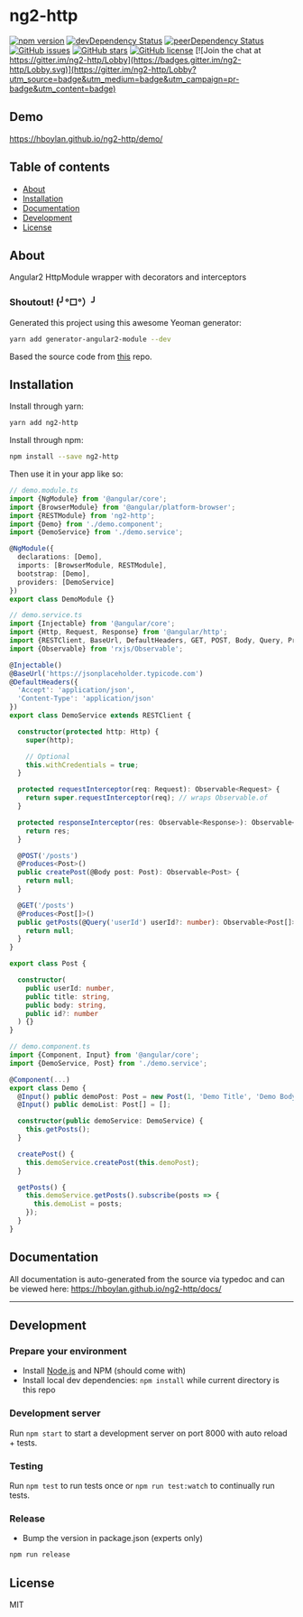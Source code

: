 # ng2-http

<!-- [![Build Status](https://travis-ci.org/hboylan/ng2-http.svg?branch=master)](https://travis-ci.org/hboylan/ng2-http) -->
[![npm version](https://badge.fury.io/js/ng2-http.svg)](http://badge.fury.io/js/ng2-http)
[![devDependency Status](https://david-dm.org/hboylan/ng2-http/dev-status.svg)](https://david-dm.org/hboylan/ng2-http?type=dev)
[![peerDependency Status](https://david-dm.org/hboylan/ng2-http/peer-status.svg)](https://david-dm.org/hboylan/ng2-http?type=peer)
[![GitHub issues](https://img.shields.io/github/issues/hboylan/ng2-http.svg)](https://github.com/hboylan/ng2-http/issues)
[![GitHub stars](https://img.shields.io/github/stars/hboylan/ng2-http.svg)](https://github.com/hboylan/ng2-http/stargazers)
[![GitHub license](https://img.shields.io/badge/license-MIT-blue.svg)](https://raw.githubusercontent.com/hboylan/ng2-http/master/LICENSE)
[![Join the chat at https://gitter.im/ng2-http/Lobby](https://badges.gitter.im/ng2-http/Lobby.svg)](https://gitter.im/ng2-http/Lobby?utm_source=badge&utm_medium=badge&utm_campaign=pr-badge&utm_content=badge)

## Demo
https://hboylan.github.io/ng2-http/demo/

## Table of contents

- [About](#about)
- [Installation](#installation)
- [Documentation](#documentation)
- [Development](#development)
- [License](#licence)

## About

Angular2 HttpModule wrapper with decorators and interceptors

### Shoutout! (╯°□°）╯

Generated this project using this awesome Yeoman generator:
```bash
yarn add generator-angular2-module --dev
```

Based the source code from [this](https://github.com/Paldom/angular2-rest) repo.

## Installation

Install through yarn:
```bash
yarn add ng2-http
```

Install through npm:
```bash
npm install --save ng2-http
```

Then use it in your app like so:

```typescript
// demo.module.ts
import {NgModule} from '@angular/core';
import {BrowserModule} from '@angular/platform-browser';
import {RESTModule} from 'ng2-http';
import {Demo} from './demo.component';
import {DemoService} from './demo.service';

@NgModule({
  declarations: [Demo],
  imports: [BrowserModule, RESTModule],
  bootstrap: [Demo],
  providers: [DemoService]
})
export class DemoModule {}
```

```typescript
// demo.service.ts
import {Injectable} from '@angular/core';
import {Http, Request, Response} from '@angular/http';
import {RESTClient, BaseUrl, DefaultHeaders, GET, POST, Body, Query, Produces} from 'ng2-http';
import {Observable} from 'rxjs/Observable';

@Injectable()
@BaseUrl('https://jsonplaceholder.typicode.com')
@DefaultHeaders({
  'Accept': 'application/json',
  'Content-Type': 'application/json'
})
export class DemoService extends RESTClient {

  constructor(protected http: Http) {
    super(http);

    // Optional
    this.withCredentials = true;
  }

  protected requestInterceptor(req: Request): Observable<Request> {
    return super.requestInterceptor(req); // wraps Observable.of
  }

  protected responseInterceptor(res: Observable<Response>): Observable<Response> {
    return res;
  }

  @POST('/posts')
  @Produces<Post>()
  public createPost(@Body post: Post): Observable<Post> {
    return null;
  }

  @GET('/posts')
  @Produces<Post[]>()
  public getPosts(@Query('userId') userId?: number): Observable<Post[]> {
    return null;
  }
}

export class Post {

  constructor(
    public userId: number,
    public title: string,
    public body: string,
    public id?: number
  ) {}
}
```

```typescript
// demo.component.ts
import {Component, Input} from '@angular/core';
import {DemoService, Post} from './demo.service';

@Component(...)
export class Demo {
  @Input() public demoPost: Post = new Post(1, 'Demo Title', 'Demo Body');
  @Input() public demoList: Post[] = [];

  constructor(public demoService: DemoService) {
    this.getPosts();
  }

  createPost() {
    this.demoService.createPost(this.demoPost);
  }

  getPosts() {
    this.demoService.getPosts().subscribe(posts => {
      this.demoList = posts;
    });
  }
}
```

## Documentation
All documentation is auto-generated from the source via typedoc and can be viewed here:
https://hboylan.github.io/ng2-http/docs/

---

## Development

### Prepare your environment
* Install [Node.js](http://nodejs.org/) and NPM (should come with)
* Install local dev dependencies: `npm install` while current directory is this repo

### Development server
Run `npm start` to start a development server on port 8000 with auto reload + tests.

### Testing
Run `npm test` to run tests once or `npm run test:watch` to continually run tests.

### Release
* Bump the version in package.json (experts only)
```bash
npm run release
```

## License

MIT
